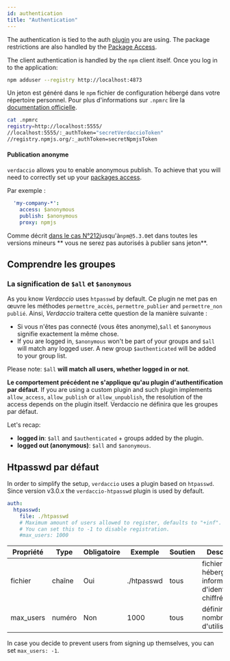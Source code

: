 ```yaml
---
id: authentication
title: "Authentication"
---
```


The authentication is tied to the auth [plugin](plugins.md) you are using. The package restrictions are also handled by the [Package Access](packages.md).

The client authentication is handled by the `npm` client itself. Once you log in to the application:

```bash
npm adduser --registry http://localhost:4873
```

Un jeton est généré dans le `npm` fichier de configuration hébergé dans votre répertoire personnel. Pour plus d'informations sur `.npmrc` lire la [documentation officielle](https://docs.npmjs.com/files/npmrc).

```bash
cat .npmrc
registry=http://localhost:5555/
//localhost:5555/:_authToken="secretVerdaccioToken"
//registry.npmjs.org/:_authToken=secretNpmjsToken
```

#### Publication anonyme

`verdaccio` allows you to enable anonymous publish. To achieve that you will need to correctly set up your [packages access](packages.md).

Par exemple :

```yaml
  'my-company-*':
    access: $anonymous
    publish: $anonymous
    proxy: npmjs
```

Comme décrit [ dans le cas N°212](https://github.com/verdaccio/verdaccio/issues/212#issuecomment-308578500)jusqu'à`npm@5.3.0`et dans toutes les versions mineurs ** vous ne serez pas autorisés à publier sans jeton**.

## Comprendre les groupes

### La signification de `$all` et `$anonymous`

As you know *Verdaccio* uses `htpasswd` by default. Ce plugin ne met pas en œuvre les méthodes `permettre_accès`, `permettre_publier` and `permettre_non publié`. Ainsi, *Verdaccio* traitera cette question de la manière suivante :

* Si vous n'êtes pas connecté (vous êtes anonyme),`$all` et `$anonymous` signifie exactement la même chose.
* If you are logged in, `$anonymous` won't be part of your groups and `$all` will match any logged user. A new group `$authenticated` will be added to your group list.

Please note: `$all` **will match all users, whether logged in or not**.

**Le comportement précédent ne s'applique qu'au plugin d'authentification par défaut**. If you are using a custom plugin and such plugin implements `allow_access`, `allow_publish` or `allow_unpublish`, the resolution of the access depends on the plugin itself. Verdaccio ne définira que les groupes par défaut.

Let's recap:

* **logged in**: `$all` and `$authenticated` + groups added by the plugin.
* **logged out (anonymous)**: `$all` and `$anonymous`.

## Htpasswd par défaut

In order to simplify the setup, `verdaccio` uses a plugin based on `htpasswd`. Since version v3.0.x the `verdaccio-htpasswd` plugin is used by default.

```yaml
auth:
  htpasswd:
    file: ./htpasswd
    # Maximum amount of users allowed to register, defaults to "+inf".
    # You can set this to -1 to disable registration.
    #max_users: 1000
```

| Propriété | Type   | Obligatoire | Exemple    | Soutien | Description                                                     |
| --------- | ------ | ----------- | ---------- | ------- | --------------------------------------------------------------- |
| fichier   | chaîne | Oui         | ./htpasswd | tous    | fichier qui héberge les informations d'identification chiffrées |
| max_users | numéro | Non         | 1000       | tous    | définir un nombre limite d'utilisateurs                         |

In case you decide to prevent users from signing up themselves, you can set `max_users: -1`.